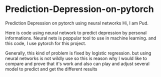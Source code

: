 # Prediction-Depression-on-pytorch
Prediction Depression on pytorch using neural networks
Hi, I am Pud. 

Here is code using neural network to predict depression by personal informations.
Neural nets is poppular tool to use in machine learning. and this code, I use pytorch for this project. 

Generally, this kind of problem is fixed by logistic regression. but using neural networks is not wildly use so this is reason why I would like to compare and prove that it's work and also can play and adjust several model to predict and get the different results
